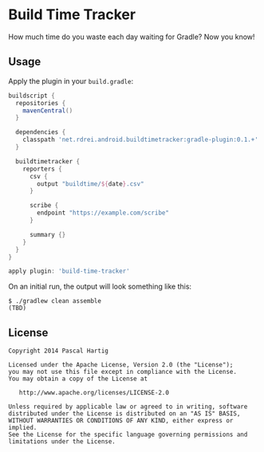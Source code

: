 Build Time Tracker
==================

How much time do you waste each day waiting for Gradle? Now you know!

Usage
-----

Apply the plugin in your `build.gradle`:

```groovy
buildscript {
  repositories {
    mavenCentral()
  }

  dependencies {
    classpath 'net.rdrei.android.buildtimetracker:gradle-plugin:0.1.+'
  }

  buildtimetracker {
    reporters {
      csv {
        output "buildtime/${date}.csv"
      }

      scribe {
        endpoint "https://example.com/scribe"
      }

      summary {}
    }
  }
}

apply plugin: 'build-time-tracker'
```

On an initial run, the output will look something like this:
```
$ ./gradlew clean assemble
(TBD)
```

License
--------

    Copyright 2014 Pascal Hartig

    Licensed under the Apache License, Version 2.0 (the "License");
    you may not use this file except in compliance with the License.
    You may obtain a copy of the License at

       http://www.apache.org/licenses/LICENSE-2.0

    Unless required by applicable law or agreed to in writing, software
    distributed under the License is distributed on an "AS IS" BASIS,
    WITHOUT WARRANTIES OR CONDITIONS OF ANY KIND, either express or implied.
    See the License for the specific language governing permissions and
    limitations under the License.
